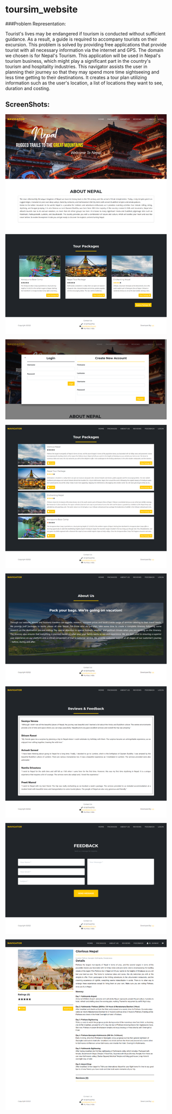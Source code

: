 # toursim_website

###Problem Representation: 

Tourist's lives may be endangered if tourism is conducted without sufficient guidance. As a result, a guide is required to accompany tourists on their excursion. This problem is solved by providing free applications that provide tourist with all necessary information via the internet and GPS. The domain we chosen is for Nepal's Tourism. This application will be used in Nepal's tourism business, which might play a significant part in the country's tourism and hospitality industries.
This navigator assists the user in planning their journey so that they may spend more time sightseeing and less time getting to their destinations. It creates a tour plan utilizing information such as the user's location, a list of locations they want to see, duration and costing.


## ScreenShots:
![](https://github.com/RanakJaiswar/toursim_website/blob/main/img/screenshot-localhost-2022.04.05-19_30_00.png)

![](https://github.com/RanakJaiswar/toursim_website/blob/main/img/screenshot-localhost-2022.04.05-19_30_33.png)

![](https://github.com/RanakJaiswar/toursim_website/blob/main/img/screenshot-localhost-2022.04.05-19_30_53.png)

![](https://github.com/RanakJaiswar/toursim_website/blob/main/img/screenshot-localhost-2022.04.05-19_31_10.png)

![](https://github.com/RanakJaiswar/toursim_website/blob/main/img/screenshot-localhost-2022.04.05-19_31_31.png)

![](https://github.com/RanakJaiswar/toursim_website/blob/main/img/screenshot-localhost-2022.04.05-19_32_01.png)

![](https://github.com/RanakJaiswar/toursim_website/blob/main/img/screenshot-localhost-2022.04.05-19_33_06.png)
